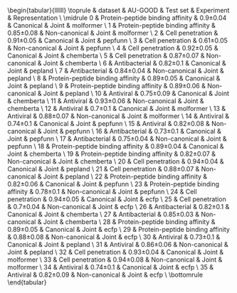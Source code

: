 \begin{tabular}{llllll}
\toprule
 & dataset & AU-GOOD & Test set & Experiment & Representation \\
\midrule
0 & Protein-peptide
binding affinity & 0.9±0.04 & Canonical & Joint & molformer \\
1 & Protein-peptide
binding affinity & 0.85±0.08 & Non-canonical & Joint & molformer \\
2 & Cell penetration & 0.91±0.05 & Canonical & Joint & pepfunn \\
3 & Cell penetration & 0.61±0.05 & Non-canonical & Joint & pepfunn \\
4 & Cell penetration & 0.92±0.05 & Canonical & Joint & chemberta \\
5 & Cell penetration & 0.87±0.07 & Non-canonical & Joint & chemberta \\
6 & Antibacterial & 0.82±0.1 & Canonical & Joint & pepland \\
7 & Antibacterial & 0.84±0.04 & Non-canonical & Joint & pepland \\
8 & Protein-peptide
binding affinity & 0.89±0.05 & Canonical & Joint & pepland \\
9 & Protein-peptide
binding affinity & 0.89±0.06 & Non-canonical & Joint & pepland \\
10 & Antiviral & 0.75±0.09 & Canonical & Joint & chemberta \\
11 & Antiviral & 0.93±0.06 & Non-canonical & Joint & chemberta \\
12 & Antiviral & 0.7±0.1 & Canonical & Joint & molformer \\
13 & Antiviral & 0.88±0.07 & Non-canonical & Joint & molformer \\
14 & Antiviral & 0.74±0.1 & Canonical & Joint & pepfunn \\
15 & Antiviral & 0.82±0.08 & Non-canonical & Joint & pepfunn \\
16 & Antibacterial & 0.73±0.1 & Canonical & Joint & pepfunn \\
17 & Antibacterial & 0.75±0.04 & Non-canonical & Joint & pepfunn \\
18 & Protein-peptide
binding affinity & 0.89±0.04 & Canonical & Joint & chemberta \\
19 & Protein-peptide
binding affinity & 0.82±0.07 & Non-canonical & Joint & chemberta \\
20 & Cell penetration & 0.94±0.04 & Canonical & Joint & pepland \\
21 & Cell penetration & 0.88±0.07 & Non-canonical & Joint & pepland \\
22 & Protein-peptide
binding affinity & 0.82±0.06 & Canonical & Joint & pepfunn \\
23 & Protein-peptide
binding affinity & 0.78±0.1 & Non-canonical & Joint & pepfunn \\
24 & Cell penetration & 0.94±0.05 & Canonical & Joint & ecfp \\
25 & Cell penetration & 0.7±0.04 & Non-canonical & Joint & ecfp \\
26 & Antibacterial & 0.82±0.1 & Canonical & Joint & chemberta \\
27 & Antibacterial & 0.85±0.03 & Non-canonical & Joint & chemberta \\
28 & Protein-peptide
binding affinity & 0.89±0.05 & Canonical & Joint & ecfp \\
29 & Protein-peptide
binding affinity & 0.88±0.08 & Non-canonical & Joint & ecfp \\
30 & Antiviral & 0.73±0.1 & Canonical & Joint & pepland \\
31 & Antiviral & 0.86±0.06 & Non-canonical & Joint & pepland \\
32 & Cell penetration & 0.93±0.04 & Canonical & Joint & molformer \\
33 & Cell penetration & 0.94±0.08 & Non-canonical & Joint & molformer \\
34 & Antiviral & 0.74±0.1 & Canonical & Joint & ecfp \\
35 & Antiviral & 0.82±0.09 & Non-canonical & Joint & ecfp \\
\bottomrule
\end{tabular}
